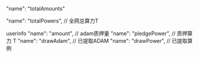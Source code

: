 "name": "totalAmounts"

"name": "totalPowers", // 全网总算力T 

userinfo 
    	"name": "amount", // adam质押量
        "name": "pledgePower", // 质押算力 T 
        "name": "drawAdam", // 已提取ADAM 
        "name": "drawPower", // 已提取算例 